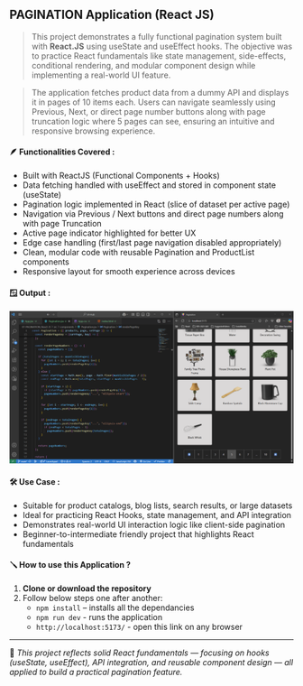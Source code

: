 ## PAGINATION Application (React JS)
> This project demonstrates a fully functional pagination system built with **React.JS** using useState and useEffect hooks. The objective was to practice React fundamentals like state management, side-effects, conditional rendering, and modular component design while implementing a real-world UI feature.

> The application fetches product data from a dummy API and displays it in pages of 10 items each. Users can navigate seamlessly using Previous, Next, or direct page number buttons along with page truncation logic where 5 pages can see, ensuring an intuitive and responsive browsing experience.

#### 🪶 Functionalities Covered : 
- Built with ReactJS (Functional Components + Hooks)
- Data fetching handled with useEffect and stored in component state (useState)
- Pagination logic implemented in React (slice of dataset per active page)
- Navigation via Previous / Next buttons and direct page numbers along with page Truncation
- Active page indicator highlighted for better UX
- Edge case handling (first/last page navigation disabled appropriately)
- Clean, modular code with reusable Pagination and ProductList components
- Responsive layout for smooth experience across devices

#### 🪟 Output : 
![alt text](image.png)

#### 🛠️ Use Case :
- Suitable for product catalogs, blog lists, search results, or large datasets
- Ideal for practicing React Hooks, state management, and API integration
- Demonstrates real-world UI interaction logic like client-side pagination
- Beginner-to-intermediate friendly project that highlights React fundamentals

#### 🪛 How to use this Application ?
1. **Clone or download the repository**
2. Follow below steps one after another:
   - `npm install` – installs all the dependancies
   - `npm run dev` - runs the application
   - `http://localhost:5173/` - open this link on any browser

---
🧠 _This project reflects solid React fundamentals — focusing on hooks (useState, useEffect), API integration, and reusable component design — all applied to build a practical pagination feature._